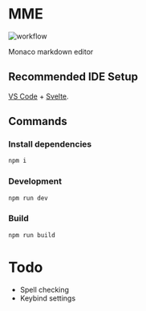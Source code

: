 # MME

![workflow](https://img.shields.io/github/actions/workflow/status/lucarickli/mme/pages.yaml)

Monaco markdown editor

## Recommended IDE Setup

[VS Code](https://code.visualstudio.com/) + [Svelte](https://marketplace.visualstudio.com/items?itemName=svelte.svelte-vscode).

## Commands

### Install dependencies

```sh
npm i
```

### Development

```sh
npm run dev
```

### Build

```sh
npm run build
```

# Todo

- Spell checking
- Keybind settings
